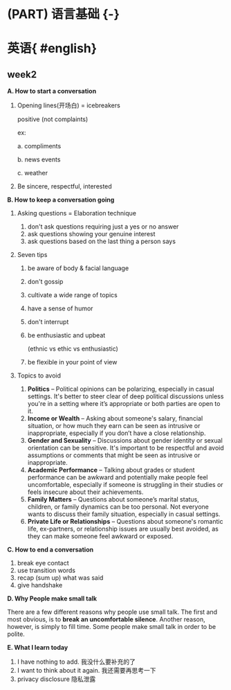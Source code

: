 # (PART) 语言基础 {-} 

# 英语{ #english}

## week2

**A. How to start a conversation**  

1. Opening lines(开场白) = icebreakers

   positive (not complaints)  

   ex:  

   a. compliments   

   b. news events  

   c. weather    

2. Be sincere, respectful, interested  



**B. How to keep a conversation going**  

1. Asking questions = Elaboration technique  

   1. don't ask questions requiring just a yes or no answer  
   2. ask questions showing your genuine interest  
   3. ask questions based on the last thing a person says

2. Seven tips

   1. be aware of body & facial language  
   2. don't gossip  
   3. cultivate a wide range of topics  
   4. have a sense of humor  
   5. don't interrupt  

   6. be enthusiastic and upbeat  

      (ethnic vs ethic vs enthusiastic)  

   7. be flexible in your point of view  

   

3. Topics to avoid

   1. **Politics** – Political opinions can be polarizing, especially in casual settings. It's better to steer clear of deep political discussions unless you're in a setting where it’s appropriate or both parties are open to it.  
   2. **Income or Wealth** – Asking about someone's salary, financial situation, or how much they earn can be seen as intrusive or inappropriate, especially if you don’t have a close relationship.  
   3. **Gender and Sexuality** – Discussions about gender identity or sexual orientation can be sensitive. It's important to be respectful and avoid assumptions or comments that might be seen as intrusive or inappropriate.  
   4. **Academic Performance** – Talking about grades or student performance can be awkward and potentially make people feel uncomfortable, especially if someone is struggling in their studies or feels insecure about their achievements.  
   5. **Family Matters** – Questions about someone’s marital status, children, or family dynamics can be too personal. Not everyone wants to discuss their family situation, especially in casual settings.
   6. **Private Life or Relationships** – Questions about someone's romantic life, ex-partners, or relationship issues are usually best avoided, as they can make someone feel awkward or exposed.    



**C. How to end a conversation**  

1. break eye contact  
2. use transition words  
3. recap (sum up) what was said  
4. give handshake  



**D. Why People make small talk**  

There are a few different reasons why people use small talk. The first and most obvious, is to **break an uncomfortable silence**. Another reason, however, is simply to fill time. Some people make small talk in order to be polite.  



**E. What I learn today**  

1. I have nothing to add. 我没什么要补充的了  
2. I want to think about it again. 我还需要再思考一下  
3. privacy disclosure 隐私泄露  
